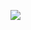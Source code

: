 ![](http://www.plantuml.com/plantuml/proxy?cache=no&src=https://raw.githubusercontent.com/oleksandrblazhko/ai204-berislavskij/laboratory-work-7/2-SoftwareDesign/2.7-PlantUML/UML-DataModel.puml)
